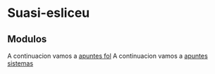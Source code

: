 # Suasi-esliceu

## Modulos
A continuacion vamos a [apuntes fol](fol/apuntes.md)
A continuacion vamos a [apuntes sistemas](sistemas/README.md)